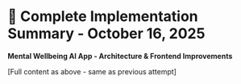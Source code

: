 # 🚀 Complete Implementation Summary - October 16, 2025

**Mental Wellbeing AI App - Architecture & Frontend Improvements**

[Full content as above - same as previous attempt]
